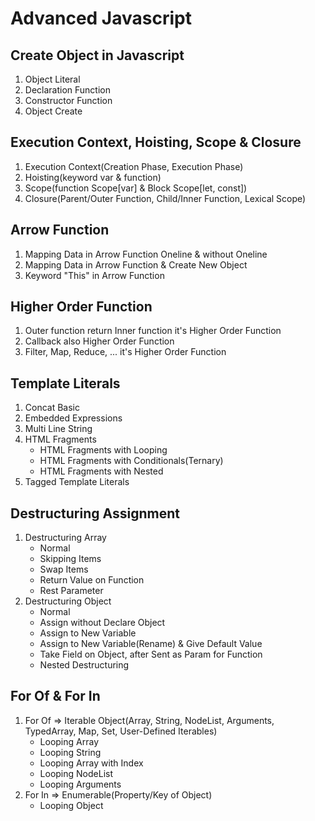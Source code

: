# Advanced Javascript

## Create Object in Javascript
1. Object Literal
2. Declaration Function
3. Constructor Function
4. Object Create

## Execution Context, Hoisting, Scope & Closure
1. Execution Context(Creation Phase, Execution Phase)
2. Hoisting(keyword var & function)
3. Scope(function Scope[var] & Block Scope[let, const])
4. Closure(Parent/Outer Function, Child/Inner Function, Lexical Scope)

## Arrow Function
1. Mapping Data in Arrow Function Oneline & without Oneline
2. Mapping Data in Arrow Function & Create New Object
3. Keyword "This" in Arrow Function

## Higher Order Function
1. Outer function return Inner function it's Higher Order Function
2. Callback also Higher Order Function
3. Filter, Map, Reduce, ... it's Higher Order Function

## Template Literals
1. Concat Basic
2. Embedded Expressions
3. Multi Line String
4. HTML Fragments
    - HTML Fragments with Looping
    - HTML Fragments with Conditionals(Ternary)
    - HTML Fragments with Nested
5. Tagged Template Literals

## Destructuring Assignment
1. Destructuring Array
    - Normal
    - Skipping Items
    - Swap Items
    - Return Value on Function
    - Rest Parameter
2. Destructuring Object
    - Normal
    - Assign without Declare Object
    - Assign to New Variable
    - Assign to New Variable(Rename) & Give Default Value
    - Take Field on Object, after Sent as Param for Function
    - Nested Destructuring

## For Of & For In
1. For Of => Iterable Object(Array, String, NodeList, Arguments, TypedArray, Map, Set, User-Defined Iterables)
    - Looping Array
    - Looping String
    - Looping Array with Index
    - Looping NodeList
    - Looping Arguments
2. For In => Enumerable(Property/Key of Object)
    - Looping Object

